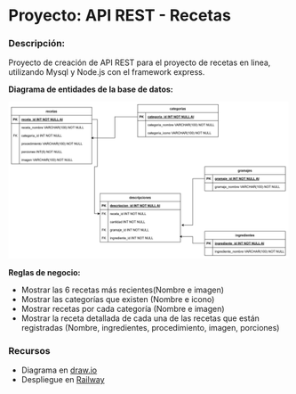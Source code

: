 # Proyecto: API REST - Recetas

### Descripción:

Proyecto de creación de API REST para el proyecto de recetas en linea, utilizando Mysql y Node.js con el framework express.

**Diagrama de entidades de la base de datos:**

![Estructura BD](./src/assets/diagrama.png "Estructura BD")

**Reglas de negocio:**

* Mostrar las 6 recetas más recientes(Nombre e imagen)
* Mostrar las categorías que existen (Nombre e icono)
* Mostrar recetas por cada categoría (Nombre e imagen)
* Mostrar la receta detallada de cada una de las recetas que están registradas (Nombre, ingredientes, procedimiento, imagen, porciones)



### Recursos

* Diagrama en [draw.io](https://app.diagrams.net/)
* Despliegue en [Railway](https://railway.app/)


